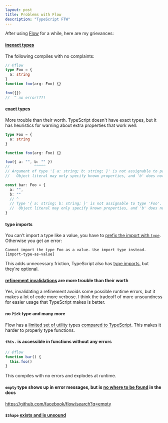 ```yaml
---
layout: post
title: Problems with Flow
description: "TypeScript FTW"
---
```


After using [Flow](https://flow.org) for a while, here are my grievances:

#### [inexact types](https://flow.org/en/docs/types/objects/)

The following compiles with no complaints:

```ts
// @flow
type Foo = {
  a: string
}
function foo(arg: Foo) {}

foo({})
//  ^ no error!??!
```

#### [exact types](https://flow.org/en/docs/types/objects/#toc-exact-object-types)

More trouble than their worth. TypeScript doesn't have exact types, but it has
heuristics for warning about extra properties that work well:

```ts
type Foo = {
  a: string
}

function foo(arg: Foo) {}

foo({ a: "", b: "" })
//           ^^^^^
// Argument of type '{ a: string; b: string; }' is not assignable to parameter of type 'Foo'.
//   Object literal may only specify known properties, and 'b' does not exist in type 'Foo'.

const bar: Foo = {
  a: "",
  b: ""
  // ^
  // Type '{ a: string; b: string; }' is not assignable to type 'Foo'.
  //  Object literal may only specify known properties, and 'b' does not exist in type 'Foo'.
}
```

#### type imports

You can't import a type like a value, you have to [prefix the import with `type`](https://flow.org/en/docs/types/modules/#toc-importing-and-exporting-types). Otherwise you get an error:

```
Cannot import the type Foo as a value. Use import type instead. [import-type-as-value]
```

This adds unnecessary friction, TypeScript also has [type imports](https://www.typescriptlang.org/docs/handbook/modules.html#importing-types),
but they're optional.

#### [refinement invalidations](https://flow.org/en/docs/lang/refinements/#toc-refinement-invalidations) are more trouble than their worth

Yes, invalidating a refinement avoids some possible runtime errors, but it makes a lot of code more verbose. I think the tradeoff of more unsoundness for easier usage that TypeScript makes is better.

#### no `Pick` type and many more

Flow has a [limited set of utility](https://flow.org/en/docs/types/utilities/) types [compared to TypeScript](https://www.typescriptlang.org/docs/handbook/utility-types.html).
This makes it harder to properly type functions.

#### `this.` is accessible in functions without any errors

```ts
// @flow
function bar() {
  this.foo()
}
```

This compiles with no errors and explodes at runtime.

#### `empty` type shows up in error messages, but is [no where to be found](https://sourcegraph.com/search?q=context:global+repo:%5Egithub%5C.com/facebook/flow%24+empty+file:website/*+lang:markdown&patternType=literal) in the docs

<https://github.com/facebook/flow/search?q=empty>

#### `$Shape` [exists and is unsound](https://flow.org/en/docs/types/utilities/#toc-shape)
